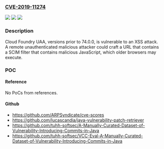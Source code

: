 ### [CVE-2019-11274](https://cve.mitre.org/cgi-bin/cvename.cgi?name=CVE-2019-11274)
![](https://img.shields.io/static/v1?label=Product&message=UAA%20Release%20(OSS)&color=blue)
![](https://img.shields.io/static/v1?label=Version&message=prior%20to%20v74.0.0%20&color=brightgreen)
![](https://img.shields.io/static/v1?label=Vulnerability&message=CWE-79%3A%20Cross-site%20Scripting%20(XSS)%20-%20Generic&color=brightgreen)

### Description

Cloud Foundry UAA, versions prior to 74.0.0, is vulnerable to an XSS attack. A remote unauthenticated malicious attacker could craft a URL that contains a SCIM filter that contains malicious JavaScript, which older browsers may execute.

### POC

#### Reference
No PoCs from references.

#### Github
- https://github.com/ARPSyndicate/cve-scores
- https://github.com/lucascandia/java-vulnerability-patch-retriever
- https://github.com/tuhh-softsec/A-Manually-Curated-Dataset-of-Vulnerability-Introducing-Commits-in-Java
- https://github.com/tuhh-softsec/VCC-Eval-A-Manually-Curated-Dataset-of-Vulnerability-Introducing-Commits-in-Java

